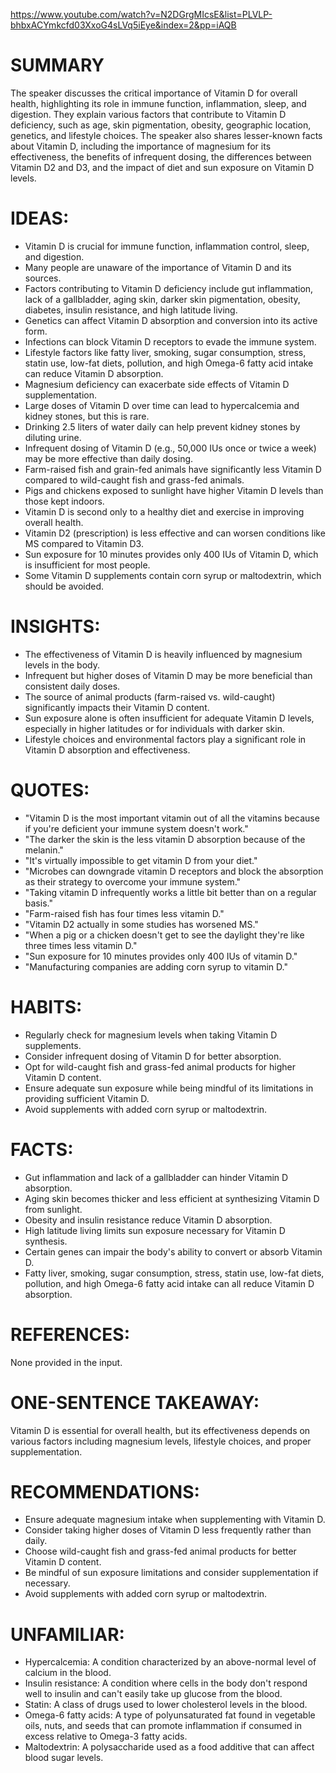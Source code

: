 https://www.youtube.com/watch?v=N2DGrgMIcsE&list=PLVLP-bhbxACYmkcfd03XxoG4sLVq5iEye&index=2&pp=iAQB
# SUMMARY
The speaker discusses the critical importance of Vitamin D for overall health, highlighting its role in immune function, inflammation, sleep, and digestion. They explain various factors that contribute to Vitamin D deficiency, such as age, skin pigmentation, obesity, geographic location, genetics, and lifestyle choices. The speaker also shares lesser-known facts about Vitamin D, including the importance of magnesium for its effectiveness, the benefits of infrequent dosing, the differences between Vitamin D2 and D3, and the impact of diet and sun exposure on Vitamin D levels.

# IDEAS:
- Vitamin D is crucial for immune function, inflammation control, sleep, and digestion.
- Many people are unaware of the importance of Vitamin D and its sources.
- Factors contributing to Vitamin D deficiency include gut inflammation, lack of a gallbladder, aging skin, darker skin pigmentation, obesity, diabetes, insulin resistance, and high latitude living.
- Genetics can affect Vitamin D absorption and conversion into its active form.
- Infections can block Vitamin D receptors to evade the immune system.
- Lifestyle factors like fatty liver, smoking, sugar consumption, stress, statin use, low-fat diets, pollution, and high Omega-6 fatty acid intake can reduce Vitamin D absorption.
- Magnesium deficiency can exacerbate side effects of Vitamin D supplementation.
- Large doses of Vitamin D over time can lead to hypercalcemia and kidney stones, but this is rare.
- Drinking 2.5 liters of water daily can help prevent kidney stones by diluting urine.
- Infrequent dosing of Vitamin D (e.g., 50,000 IUs once or twice a week) may be more effective than daily dosing.
- Farm-raised fish and grain-fed animals have significantly less Vitamin D compared to wild-caught fish and grass-fed animals.
- Pigs and chickens exposed to sunlight have higher Vitamin D levels than those kept indoors.
- Vitamin D is second only to a healthy diet and exercise in improving overall health.
- Vitamin D2 (prescription) is less effective and can worsen conditions like MS compared to Vitamin D3.
- Sun exposure for 10 minutes provides only 400 IUs of Vitamin D, which is insufficient for most people.
- Some Vitamin D supplements contain corn syrup or maltodextrin, which should be avoided.

# INSIGHTS:
- The effectiveness of Vitamin D is heavily influenced by magnesium levels in the body.
- Infrequent but higher doses of Vitamin D may be more beneficial than consistent daily doses.
- The source of animal products (farm-raised vs. wild-caught) significantly impacts their Vitamin D content.
- Sun exposure alone is often insufficient for adequate Vitamin D levels, especially in higher latitudes or for individuals with darker skin.
- Lifestyle choices and environmental factors play a significant role in Vitamin D absorption and effectiveness.

# QUOTES:
- "Vitamin D is the most important vitamin out of all the vitamins because if you're deficient your immune system doesn't work."
- "The darker the skin is the less vitamin D absorption because of the melanin."
- "It's virtually impossible to get vitamin D from your diet."
- "Microbes can downgrade vitamin D receptors and block the absorption as their strategy to overcome your immune system."
- "Taking vitamin D infrequently works a little bit better than on a regular basis."
- "Farm-raised fish has four times less vitamin D."
- "Vitamin D2 actually in some studies has worsened MS."
- "When a pig or a chicken doesn't get to see the daylight they're like three times less vitamin D."
- "Sun exposure for 10 minutes provides only 400 IUs of vitamin D."
- "Manufacturing companies are adding corn syrup to vitamin D."

# HABITS:
- Regularly check for magnesium levels when taking Vitamin D supplements.
- Consider infrequent dosing of Vitamin D for better absorption.
- Opt for wild-caught fish and grass-fed animal products for higher Vitamin D content.
- Ensure adequate sun exposure while being mindful of its limitations in providing sufficient Vitamin D.
- Avoid supplements with added corn syrup or maltodextrin.

# FACTS:
- Gut inflammation and lack of a gallbladder can hinder Vitamin D absorption.
- Aging skin becomes thicker and less efficient at synthesizing Vitamin D from sunlight.
- Obesity and insulin resistance reduce Vitamin D absorption.
- High latitude living limits sun exposure necessary for Vitamin D synthesis.
- Certain genes can impair the body's ability to convert or absorb Vitamin D.
- Fatty liver, smoking, sugar consumption, stress, statin use, low-fat diets, pollution, and high Omega-6 fatty acid intake can all reduce Vitamin D absorption.

# REFERENCES:
None provided in the input.

# ONE-SENTENCE TAKEAWAY:
Vitamin D is essential for overall health, but its effectiveness depends on various factors including magnesium levels, lifestyle choices, and proper supplementation.

# RECOMMENDATIONS:
- Ensure adequate magnesium intake when supplementing with Vitamin D.
- Consider taking higher doses of Vitamin D less frequently rather than daily.
- Choose wild-caught fish and grass-fed animal products for better Vitamin D content.
- Be mindful of sun exposure limitations and consider supplementation if necessary.
- Avoid supplements with added corn syrup or maltodextrin.

# UNFAMILIAR:
- Hypercalcemia: A condition characterized by an above-normal level of calcium in the blood.
- Insulin resistance: A condition where cells in the body don't respond well to insulin and can't easily take up glucose from the blood.
- Statin: A class of drugs used to lower cholesterol levels in the blood.
- Omega-6 fatty acids: A type of polyunsaturated fat found in vegetable oils, nuts, and seeds that can promote inflammation if consumed in excess relative to Omega-3 fatty acids.
- Maltodextrin: A polysaccharide used as a food additive that can affect blood sugar levels.
